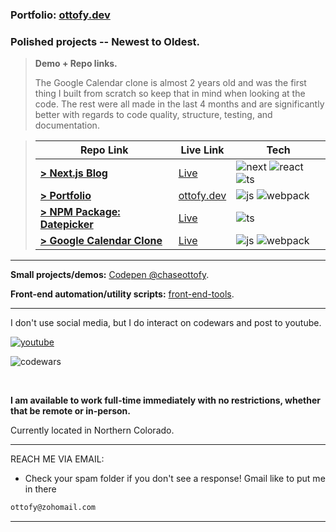 ### Portfolio: **[ottofy.dev](https://ottofy.dev)**

### **Polished projects** -- Newest to Oldest.

> **Demo + Repo links.**
> 
> The Google Calendar clone is almost 2 years old and was the first thing I built from scratch so keep that in mind when looking at the code.
> The rest were all made in the last 4 months and are significantly better with regards to code quality, structure, testing, and documentation.

> | Repo Link | Live Link | Tech |
> | ------- | --------- | --------- |
> | [**> Next.js Blog**](https://github.com/chaseottofy/nextjs-blog) | [Live](https://nextjs-blog-ottofy.vercel.app/) | ![next] ![react] ![ts] |
> | [**> Portfolio**](https://github.com/chaseottofy/Portfolio) | [ottofy.dev](https://ottofy.dev) | ![js] ![webpack] |
> | [**> NPM Package: Datepicker**](https://www.npmjs.com/package/monthpicker-lite-js) | [Live](https://stackblitz.com/edit/monthpicker-lite-js?file=package.json) | ![ts] |
> | [**> Google Calendar Clone**](https://github.com/chaseottofy/google-calendar-clone-vanilla) | [Live](https://echaseottofy.github.io/google-calendar-clone-vanilla/) | ![js] ![webpack] |

---

**Small projects/demos:** [Codepen @chaseottofy](https://codepen.io/chaseottofy/pens/showcase).

**Front-end automation/utility scripts:** [front-end-tools](https://github.com/chaseottofy/front-end-tools).

---

I don't use social media, but I do interact on codewars and post to youtube.

[![youtube]](https://www.youtube.com/channel/UCawR0cR_xHGCnKy3Vg6yc7g)

![codewars](https://www.codewars.com/users/protto/badges/large)

<br>

**I am available to work full-time immediately with no restrictions, whether that be remote or in-person.**

Currently located in Northern Colorado.

---

REACH ME VIA EMAIL:
- Check your spam folder if you don't see a response! Gmail like to put me in there

```bash
ottofy@zohomail.com
```

---

[ts]: https://img.shields.io/badge/TypeScript-007ACC?style=for-the-badge&logo=typescript&logoColor=white
[next]: https://img.shields.io/badge/next.js-000000?style=for-the-badge&logo=nextdotjs&logoColor=white
[js]: https://img.shields.io/badge/JavaScript-F7DF1E?style=for-the-badge&logo=javascript&logoColor=black
[webpack]: https://img.shields.io/badge/webpack-%238DD6F9.svg?style=for-the-badge&logo=webpack&logoColor=black
[react]: https://img.shields.io/badge/react-%2320232a.svg?style=for-the-badge&logo=react&logoColor=%2361DAFB
[youtube]: https://img.shields.io/badge/YouTube-%23FF0000.svg?style=for-the-badge&logo=YouTube&logoColor=white
